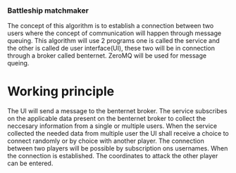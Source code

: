 ### Battleship matchmaker
The concept of this algorithm is to establish a connection between two users where the concept of communication will happen through message queuing. 
This algorithm will use 2 programs one is called the service and the other is called de user interface(UI), these two will be in connection through a broker called benternet.
ZeroMQ will be used for message queing.

# Working principle
The UI will send a message to the benternet broker. The service subscribes on the applicable data present on the benternet broker to collect the neccesary information from a single or multiple users.
When the service collected the needed data from multiple user the UI shall receive a choice to connect randomly or by choice with another player. 
The connection between two players will be possible by subscription ons usernames.
When the connection is established. The coordinates to attack the other player can be entered.

